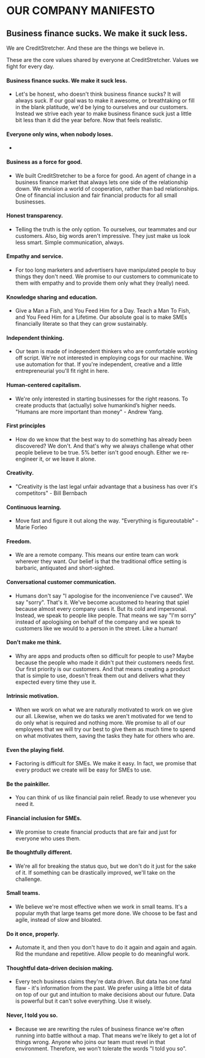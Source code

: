 # OUR COMPANY MANIFESTO

## Business finance sucks. We make it suck less.

We are CreditStretcher. And these are the things we believe in.

These are the core values shared by everyone at CreditStretcher. Values we fight for every day.


#### Business finance sucks. We make it suck less.
* Let's be honest, who doesn't think business finance sucks? It will always suck. If our goal was to make it awesome, or breathtaking or fill in the blank platitude, we'd be lying to ourselves and our customers. Instead we strive each year to make business finance suck just a little bit less than it did the year before. Now that feels realistic.

#### Everyone only wins, when nobody loses.
* 


#### Business as a force for good.
* We built CreditStretcher to be a force for good. An agent of change in a business finance market that always lets one side of the relationship down. We envision a world of cooperation, rather than bad relationships. One of financial inclusion and fair financial products for all small businesses.

#### Honest transparency.
* Telling the truth is the only option. To ourselves, our teammates and our customers. Also, big words aren't impressive. They just make us look less smart. Simple communication, always.

#### Empathy and service.
* For too long marketers and advertisers have manipulated people to buy things they don't need. We promise to our customers to communicate to them with empathy and to provide them only what they (really) need.

#### Knowledge sharing and education.
* Give a Man a Fish, and You Feed Him for a Day. Teach a Man To Fish, and You Feed Him for a Lifetime. Our absolute goal is to make SMEs financially literate so that they can grow sustainably.

#### Independent thinking.
* Our team is made of independent thinkers who are comfortable working off script. We're not interested in employing cogs for our machine. We use automation for that. If you're independent, creative and a little entrepreneurial you'll fit right in here.

#### Human-centered capitalism.
* We're only interested in starting businesses for the right reasons. To create products that (actually) solve humankind’s higher needs. "Humans are more important than money" - Andrew Yang.

#### First principles
* How do we know that the best way to do something has already been discovered? We don't. And that's why we always challenge what other people believe to be true. 5% better isn't good enough. Either we re-engineer it, or we leave it alone.

#### Creativity.
* "Creativity is the last legal unfair advantage that a business has over it's competitors" - Bill Bernbach

#### Continuous learning.
* Move fast and figure it out along the way. "Everything is figureoutable" - Marie Forleo

#### Freedom. 
* We are a remote company. This means our entire team can work wherever they want. Our belief is that the traditional office setting is barbaric, antiquated and short-sighted.

#### Conversational customer communication.
* Humans don't say "I apologise for the inconvenience I've caused". We say "sorry". That's it. We've become acustomed to hearing that spiel because almost every company uses it. But its cold and impersonal. Instead, we speak to people like people. That means we say "I'm sorry" instead of apologising on behalf of the company and we speak to customers like we would to a person in the street. Like a human!

#### Don’t make me think.
* Why are apps and products often so difficult for people to use? Maybe because the people who made it didn't put their customers needs first. Our first priority is our customers. And that means creating a product that is simple to use, doesn't freak them out and delivers what they expected every time they use it.

#### Intrinsic motivation.
* When we work on what we are naturally motivated to work on we give our all. Likewise, when we do tasks we aren't motivated for we tend to do only what is required and nothing more. We promise to all of our employees that we will try our best to give them as much time to spend on what motivates them, saving the tasks they hate for others who are.

#### Even the playing field.
* Factoring is difficult for SMEs. We make it easy. In fact, we promise that every product we create will be easy for SMEs to use.

#### Be the painkiller.
* You can think of us like financial pain relief. Ready to use whenever you need it.

#### Financial inclusion for SMEs.
* We promise to create financial products that are fair and just for everyone who uses them.

#### Be thoughtfully different.
* We're all for breaking the status quo, but we don't do it just for the sake of it. If something can be drastically improved, we'll take on the challenge. 

#### Small teams.
* We believe we're most effective when we work in small teams. It's a popular myth that large teams get more done. We choose to be fast and agile, instead of slow and bloated. 

#### Do it once, properly.
* Automate it, and then you don't have to do it again and again and again. Rid the mundane and repetitive. Allow people to do meaningful work.

#### Thoughtful data-driven decision making.
* Every tech business claims they're data driven. But data has one fatal flaw - it's information from the past. We prefer using a little bit of data on top of our gut and intuition to make decisions about our future. Data is powerful but it can't solve everything. Use it wisely.

#### Never, I told you so.
* Because we are rewriting the rules of business finance we're often running into battle without a map. That means we're likely to get a lot of things wrong. Anyone who joins our team must revel in that environment. Therefore, we won't tolerate the words "I told you so".
